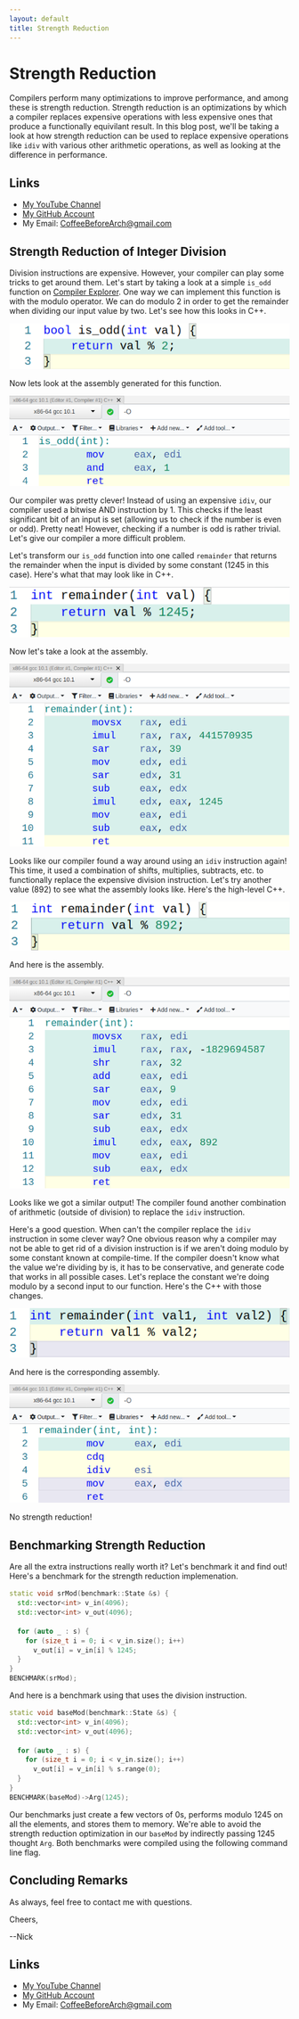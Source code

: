 ```yaml
---
layout: default
title: Strength Reduction
---
```


# Strength Reduction

Compilers perform many optimizations to improve performance, and among these is strength reduction. Strength reduction is an optimizations by which a compiler replaces expensive operations with less expensive ones that produce a functionally equivilant result. In this blog post, we'll be taking a look at how strength reduction can be used to replace expensive operations like `idiv` with various other arithmetic operations, as well as looking at the difference in performance.

## Links

- [My YouTube Channel](https://www.youtube.com/channel/UCsi5-meDM5Q5NE93n_Ya7GA?view_as=subscriber)
- [My GitHub Account](https://github.com/CoffeeBeforeArch)
- My Email: CoffeeBeforeArch@gmail.com

## Strength Reduction of Integer Division

Division instructions are expensive. However, your compiler can play some tricks to get around them. Let's start by taking a look at a simple `is_odd` function on [Compiler Explorer](https://godbolt.org/). One way we can implement this function is with the modulo operator. We can do modulo 2 in order to get the remainder when dividing our input value by two. Let's see how this looks in C++.

![assert test_enabled](/assets/strength_reduction/is_odd.png)

Now lets look at the assembly generated for this function.

![assert test_enabled](/assets/strength_reduction/is_odd_asm.png)

Our compiler was pretty clever! Instead of using an expensive `idiv`, our compiler used a bitwise AND instruction by 1. This checks if the least significant bit of an input is set (allowing us to check if the number is even or odd). Pretty neat! However, checking if a number is odd is rather trivial. Let's give our compiler a more difficult problem.

Let's transform our `is_odd` function into one called `remainder` that returns the remainder when the input is divided by some constant (1245 in this case). Here's what that may look like in C++.

![assert test_enabled](/assets/strength_reduction/remainder.png)

Now let's take a look at the assembly.

![assert test_enabled](/assets/strength_reduction/remainder_asm.png)

Looks like our compiler found a way around using an `idiv` instruction again! This time, it used a combination of shifts, multiplies, subtracts, etc. to functionally replace the expensive division instruction. Let's try another value (892) to see what the assembly looks like. Here's the high-level C++.

![assert test_enabled](/assets/strength_reduction/remainder_diff.png)

And here is the assembly.

![assert test_enabled](/assets/strength_reduction/remainder_diff_asm.png)

Looks like we got a similar output! The compiler found another combination of arithmetic (outside of division) to replace the `idiv` instruction.

Here's a good question. When can't the compiler replace the `idiv` instruction in some clever way? One obvious reason why a compiler may not be able to get rid of a division instruction is if we aren't doing modulo by some constant known at compile-time. If the compiler doesn't know what the value we're dividing by is, it has to be conservative, and generate code that works in all possible cases. Let's replace the constant we're doing modulo by a second input to our function. Here's the C++ with those changes.

![assert test_enabled](/assets/strength_reduction/remainder_div.png)

And here is the corresponding assembly.

![assert test_enabled](/assets/strength_reduction/remainder_div_asm.png)

No strength reduction!

## Benchmarking Strength Reduction

Are all the extra instructions really worth it? Let's benchmark it and find out! Here's a benchmark for the strength reduction implemenation.

```cpp
static void srMod(benchmark::State &s) {
  std::vector<int> v_in(4096);
  std::vector<int> v_out(4096);

  for (auto _ : s) {
    for (size_t i = 0; i < v_in.size(); i++)
      v_out[i] = v_in[i] % 1245;
  }
}
BENCHMARK(srMod);
```

And here is a benchmark using that uses the division instruction.

```cpp
static void baseMod(benchmark::State &s) {
  std::vector<int> v_in(4096);
  std::vector<int> v_out(4096);

  for (auto _ : s) {
    for (size_t i = 0; i < v_in.size(); i++)
      v_out[i] = v_in[i] % s.range(0);
  }
}
BENCHMARK(baseMod)->Arg(1245);
```

Our benchmarks just create a few vectors of 0s, performs modulo 1245 on all the elements, and stores them to memory. We're able to avoid the strength reduction optimization in our `baseMod` by indirectly passing 1245 thought `Arg`. Both benchmarks were compiled using the following command line flag.

## Concluding Remarks

As always, feel free to contact me with questions.

Cheers,

--Nick

## Links

- [My YouTube Channel](https://www.youtube.com/channel/UCsi5-meDM5Q5NE93n_Ya7GA?view_as=subscriber)
- [My GitHub Account](https://github.com/CoffeeBeforeArch)
- My Email: CoffeeBeforeArch@gmail.com
